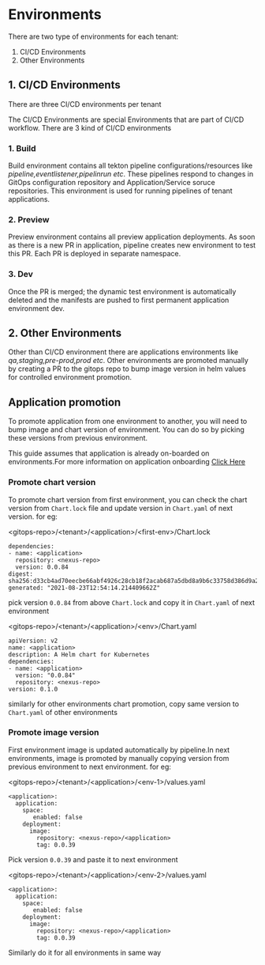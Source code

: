 # Environments

There are two type of environments for each tenant:

1. CI/CD Environments
2. Other Environments

## 1. CI/CD Environments

There are three CI/CD environments per tenant

The CI/CD Environments are special Environments that are part of CI/CD workflow. There are 3 kind of CI/CD environments

### 1. Build

Build environment contains all tekton pipeline configurations/resources like *pipeline,eventlistener,pipelinrun etc*. These pipelines respond to changes in GitOps configuration repository and Application/Service soruce repositories. This environment is used for running pipelines of tenant applications.

### 2. Preview

Preview environment contains all preview application deployments. As soon as there is a new PR in application, pipeline creates new environment to test this PR. Each PR is deployed in separate namespace.

### 3. Dev

Once the PR is merged; the dynamic test environment is automatically deleted and the manifests are pushed to first permanent application environment dev.

## 2. Other Environments

Other than CI/CD environment there are applications environments like *qa,staging,pre-prod,prod etc*. Other environments are promoted manually by creating a PR to the gitops repo to bump image version in helm values for controlled environment promotion. 

## Application promotion

To promote application from one environment to another, you will need to bump image and chart version of environment. You can do so by picking these versions from previous environment. 

This guide assumes that application is already on-boarded on environments.For more information on application onboarding [Click Here](https://docs.cloud.stakater.com/content/sre/onboarding/application-onboarding.html)

### Promote chart version 

To promote chart version from first environment, you can check the chart version from ```Chart.lock``` file and update version in ```Chart.yaml``` of next version. for eg:

\<gitops-repo>/\<tenant>/\<application>/\<first-env>/Chart.lock

```
dependencies:
- name: <application>
  repository: <nexus-repo>
  version: 0.0.84
digest: sha256:d33cb4ad70eecbe66abf4926c28cb18f2acab687a5dbd8a9b6c33758d386d9a2
generated: "2021-08-23T12:54:14.214409662Z"
```

pick version ```0.0.84``` from above ```Chart.lock``` and copy it in ``Chart.yaml`` of next environment

\<gitops-repo>/\<tenant>/\<application>/\<env>/Chart.yaml
```
apiVersion: v2
name: <application>
description: A Helm chart for Kubernetes
dependencies:
- name: <application>
  version: "0.0.84"
  repository: <nexus-repo>
version: 0.1.0
```

similarly for other environments chart promotion, copy same version to ``Chart.yaml`` of other environments

### Promote image version

First environment image is updated automatically by pipeline.In next environments, image is promoted by manually copying version from previous environment to next environment. for eg:

\<gitops-repo>/\<tenant>/\<application>/\<env-1>/values.yaml

```
<application>:
  application: 
    space:
       enabled: false
    deployment:   
      image:
        repository: <nexus-repo>/<application>
        tag: 0.0.39
```

Pick version ```0.0.39``` and paste it to next environment

\<gitops-repo>/\<tenant>/\<application>/\<env-2>/values.yaml

```
<application>:
  application: 
    space:
       enabled: false
    deployment:   
      image:
        repository: <nexus-repo>/<application>
        tag: 0.0.39
```

Similarly do it for all environments in same way
